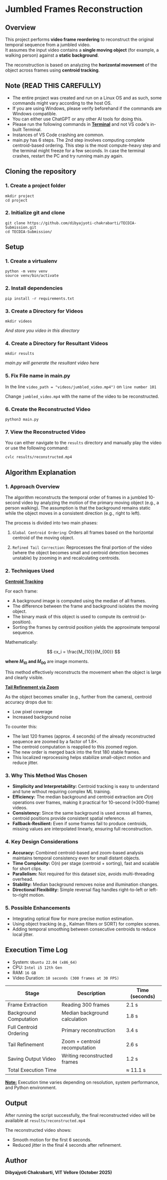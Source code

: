 # Jumbled Frames Reconstruction

## Overview

This project performs **video frame reordering** to reconstruct the original temporal sequence from a jumbled video.  
It assumes the input video contains a **single moving object** (for example, a walking person) against a **static background**.

The reconstruction is based on analyzing the **horizontal movement** of the object across frames using **centroid tracking**.

## Note (READ THIS CAREFULLY)

- The entire project was created and run on a Linux OS and as such, some commands might vary according to the host OS.
- If you are using Windows, please verify beforehand if the commands are Windows compatible.
- You can either use ChatGPT or any other AI tools for doing this.
- Please run the following commands in <ins>**Terminal**</ins> and not VS code's in-built Terminal.
- Instances of VS Code crashing are common.
- main.py has 6 steps. The 2nd step involves computing complete centroid-based ordering. This step is the most compute-heavy step and the terminal might freeze for a few seconds. In case the terminal crashes, restart the PC and try running main.py again.

## Cloning the repository
### 1. Create a project folder
```
mkdir project
cd project
```
### 2. Initialize git and clone
```
git clone https://github.com/dibyajyoti-chakrabarti/TECDIA-Submission.git
cd TECDIA-Submission/
```
## Setup
### 1. Create a virtualenv
```
python -m venv venv
source venv/bin/activate
```
### 2. Install dependencies
```
pip install -r requirements.txt
```
### 3. Create a Directory for Videos
```
mkdir videos
```
*And store you video in this directory*

### 4. Create a Directory for Resultant Videos
```
mkdir results
```

*main.py will generate the resultant video here*

### 5. Fix File name in main.py

In the line `video_path = "videos/jumbled_video.mp4")` on `line number 101`

Change `jumbled_video.mp4` with the name of the video to be reconstructed.

### 6. Create the Reconstructed Video
```
python3 main.py
```
### 7. View the Reconstructed Video

You can either navigate to the `results` directory and manually play the video or use the following command:
```
cvlc results/reconstructed.mp4  
```
## Algorithm Explanation
### 1. Approach Overview

The algorithm reconstructs the temporal order of frames in a jumbled 10-second video by analyzing the motion of the primary moving object (e.g., a person walking).
The assumption is that the background remains static while the object moves in a consistent direction (e.g., right to left).

The process is divided into two main phases:

1. `Global Centroid Ordering`: Orders all frames based on the horizontal centroid of the moving object.

2. `Refined Tail Correction`: Reprocesses the final portion of the video (where the object becomes small and centroid detection becomes unstable) by zooming in and recalculating centroids.

### 2. Techniques Used
**<ins>Centroid Tracking</ins>**

For each frame:
- A background image is computed using the median of all frames. 
- The difference between the frame and background isolates the moving object. 
- The binary mask of this object is used to compute its centroid (x-position).
- Sorting the frames by centroid position yields the approximate temporal sequence.

Mathematically:

$$
cx_i = \frac{M_{10}}{M_{00}}
$$



**where 𝑀<sub>10</sub>
and 𝑀<sub>00</sub>** are image moments.

This method effectively reconstructs the movement when the object is large and clearly visible.

**<ins>Tail Refinement via Zoom</ins>**

As the object becomes smaller (e.g., further from the camera), centroid accuracy drops due to:

- Low pixel coverage
- Increased background noise

To counter this:

- The last 120 frames (approx. 4 seconds) of the already reconstructed sequence are zoomed by a factor of 1.8×.
- The centroid computation is reapplied to this zoomed region.
- The new order is merged back into the first 180 stable frames.
- This localized reprocessing helps stabilize small-object motion and reduce jitter.

### 3. Why This Method Was Chosen

- **Simplicity and Interpretability:** Centroid tracking is easy to understand and tune without requiring complex ML training.
- **Efficiency:** The median background and centroid extraction are 𝑂(𝑛) operations over frames, making it practical for 10-second (≈300-frame) videos.
- **Consistency:** Since the same background is used across all frames, centroid positions provide consistent spatial reference.
- **Fallback-Resilient:** Even if some frames fail to produce centroids, missing values are interpolated linearly, ensuring full reconstruction.
### 4. Key Design Considerations
   
- **Accuracy:** Combined centroid-based and zoom-based analysis maintains temporal consistency even for small distant objects.
- **Time Complexity:** O(n) per stage (centroid + sorting), fast and scalable for short clips.
- **Parallelism:** Not required for this dataset size, avoids multi-threading overhead.
- **Stability:** Median background removes noise and illumination changes.
- **Directional Flexibility:** Simple reversal flag handles right-to-left or left-to-right motion.

### 5. Possible Enhancements
- Integrating optical flow for more precise motion estimation.
- Using object tracking (e.g., Kalman filters or SORT) for complex scenes.
- Adding temporal smoothing between consecutive centroids to reduce local jitter.

## Execution Time Log
- System: `Ubuntu 22.04 (x86_64)`
- CPU: `Intel i5 12th Gen`
- RAM: `16 GB`
- Video Duration: `10 seconds (300 frames at 30 FPS)`

| Stage | Description | Time (seconds) |
|--------|-------------|----------------|
| Frame Extraction | Reading 300 frames | 2.1 s |
| Background Computation | Median background calculation | 1.8 s |
| Full Centroid Ordering | Primary reconstruction | 3.4 s |
| Tail Refinement | Zoom + centroid recomputation | 2.6 s |
| Saving Output Video | Writing reconstructed frames | 1.2 s |
| Total Execution Time |  | ≈ 11.1 s |

**<ins>Note:</ins>** Execution time varies depending on resolution, system performance, and Python environment.

## Output
After running the script successfully, the final reconstructed video will be available at ```results/reconstructed.mp4```

The reconstructed video shows:
- Smooth motion for the first 6 seconds.
- Reduced jitter in the final 4 seconds after refinement.

## Author
**Dibyajyoti Chakrabarti, VIT Vellore (October 2025)**